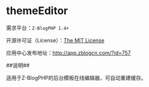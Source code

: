 themeEditor
=========

需求平台：``Z-BlogPHP 1.4+``

开源许可证（License）：[The MIT License](http://opensource.org/licenses/mit-license.php)

应用中心发布地址：http://app.zblogcn.com/?id=757

##说明##

适用于Z-BlogPHP的后台模板在线编辑器，可自动重建缓存。